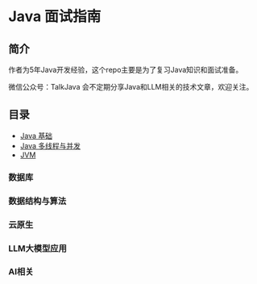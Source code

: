 # Java 面试指南

## 简介

作者为5年Java开发经验，这个repo主要是为了复习Java知识和面试准备。


微信公众号：TalkJava
会不定期分享Java和LLM相关的技术文章，欢迎关注。



## 目录


- [Java 基础](doc/java-base.md)
- [Java 多线程与并发](doc/java-concurrent.md)
- [JVM](doc/java-jvm.md)

### 数据库

### 数据结构与算法


### 云原生


### LLM大模型应用


### AI相关





